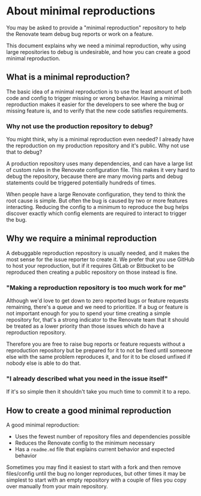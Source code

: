 # About minimal reproductions

You may be asked to provide a "minimal reproduction" repository to help the Renovate team debug bug reports or work on a feature.

This document explains why we need a minimal reproduction, why using large repositories to debug is undesirable, and how you can create a good minimal reproduction.

## What is a minimal reproduction?

The basic idea of a minimal reproduction is to use the least amount of both code and config to trigger missing or wrong behavior.
Having a minimal reproduction makes it easier for the developers to see where the bug or missing feature is, and to verify that the new code satisfies requirements.

### Why not use the production repository to debug?

You might think, why is a minimal reproduction even needed?
I already have the reproduction on my production repository and it's public.
Why not use that to debug?

A production repository uses many dependencies, and can have a large list of custom rules in the Renovate configuration file.
This makes it very hard to debug the repository, because there are many moving parts and debug statements could be triggered potentially hundreds of times.

When people have a large Renovate configuration, they tend to think the root cause is simple.
But often the bug is caused by two or more features interacting.
Reducing the config to a minimum to reproduce the bug helps discover exactly which config elements are required to interact to trigger the bug.

## Why we require a minimal reproduction

A debuggable reproduction repository is usually needed, and it makes the most sense for the issue reporter to create it.
We prefer that you use GitHub to host your reproduction, but if it requires GitLab or Bitbucket to be reproduced then creating a public repository on those instead is fine.

### "Making a reproduction repository is too much work for me"

Although we'd love to get down to zero reported bugs or feature requests remaining, there's a queue and we need to prioritize.
If a bug or feature is not important enough for you to spend your time creating a simple repository for, that's a strong indicator to the Renovate team that it should be treated as a lower priority than those issues which do have a reproduction repository.

Therefore you are free to raise bug reports or feature requests without a reproduction repository but be prepared for it to not be fixed until someone else with the same problem reproduces it, and for it to be closed unfixed if nobody else is able to do that.

### "I already described what you need in the issue itself"

If it's so simple then it shouldn't take you much time to commit it to a repo.

## How to create a good minimal reproduction

A good minimal reproduction:

- Uses the fewest number of repository files and dependencies possible
- Reduces the Renovate config to the minimum necessary
- Has a `readme.md` file that explains current behavior and expected behavior

Sometimes you may find it easiest to start with a fork and then remove files/config until the bug no longer reproduces, but other times it may be simplest to start with an empty repository with a couple of files you copy over manually from your main repository.
